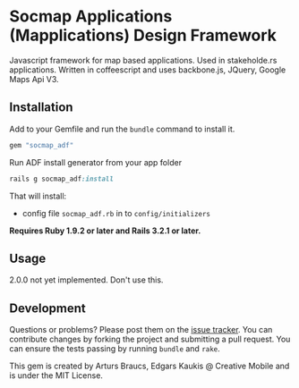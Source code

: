 # Socmap Applications (Mapplications) Design Framework

Javascript framework for map based applications. Used in stakeholde.rs applications. Written in coffeescript and uses backbone.js, JQuery, Google Maps Api V3.

## Installation

Add to your Gemfile and run the `bundle` command to install it.

```ruby
gem "socmap_adf"
```

Run ADF install generator from your app folder

```ruby
rails g socmap_adf:install
```

That will install:

* config file `socmap_adf.rb` in to `config/initializers`

**Requires Ruby 1.9.2 or later and Rails 3.2.1 or later.**

## Usage

2.0.0 not yet implemented. Don't use this.

## Development

Questions or problems? Please post them on the [issue tracker](https://github.com/CreativeMobile/socmap_adf/issues). You can contribute changes by forking the project and submitting a pull request. You can ensure the tests passing by running `bundle` and `rake`.

This gem is created by Arturs Braucs, Edgars Kaukis @ Creative Mobile and is under the MIT License.